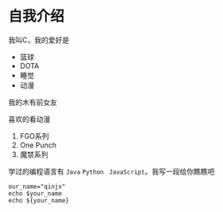 # 自我介绍

我叫C，我的爱好是

- 篮球
- DOTA
- 睡觉
- 动漫

我的木有前女友

喜欢的看动漫

1. FGO系列
2. One Punch
3. 魔禁系列

学过的编程语言有 `Java` `Python ` `JavaScript`。我写一段给你瞧瞧吧

```SHELL
our_name="qinjx"
echo $your_name
echo ${your_name}
```


